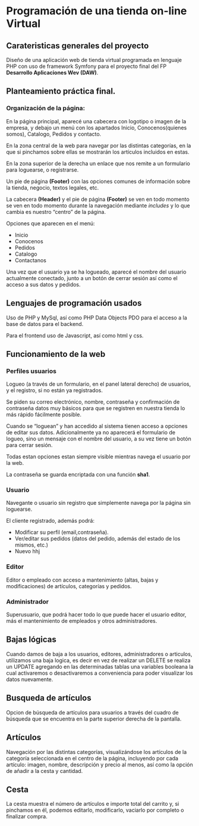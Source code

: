 # Programación de una tienda on-line Virtual

## Carateristicas generales del proyecto

Diseño de una aplicación web de tienda virtual programada en lenguaje PHP con uso de framework Symfony para el proyecto final del FP **Desarrollo Aplicaciones Wev (DAW)**.

## Planteamiento práctica final.

### Organización de la página:
En la página principal, aparecé una cabecera con logotipo o imagen de la empresa, y debajo un menú con los apartados Inicio, Conocenos(quienes somos), Catalogo, Pedidos y contacto.

En la zona central de la web para navegar por las distintas categorías, en la que si pinchamos sobre ellas se mostrarán los artículos incluidos en estas.

En la zona superior de la derecha un enlace que nos remite a un formulario para loguearse, o registrarse.

Un pie de página **(Footer)** con las opciones comunes de información sobre la tienda, negocio, textos legales, etc.

La cabecera **(Header)**  y el pie de página **(Footer)** se ven en todo momento se ven en todo momento durante la navegación mediante *includes* y lo que cambia es nuestro “centro” de la página.

Opciones que aparecen en el menú:
- Inicio
- Conocenos
- Pedidos
- Catalogo
- Contactanos

Una vez que el usuario ya se ha logueado, aparecé el nombre del usuario actualmente conectado, junto a un botón de cerrar sesión así como el acceso a sus datos y pedidos.

## Lenguajes de programación usados
Uso de PHP y MySql, así como PHP Data Objects PDO para el acceso a la base de datos para el backend.

Para el frontend uso de Javascript, así como html y css.

## Funcionamiento de la web
### Perfiles usuarios
Logueo (a través de un formulario, en el panel lateral derecho) de usuarios, y el registro, si no están ya registrados.

Se piden su correo electrónico, nombre, contraseña y confirmación de contraseña datos muy básicos para que se registren en nuestra tienda lo más rápido fácilmente posible.

Cuando se “loguean” y han accedido al sistema tienen acceso a opciones de editar sus datos. Adicionalmente ya no aparecerá el formulario de logueo, sino un mensaje con el nombre del usuario, a su vez tiene un botón para cerrar sesión. 

Todas estan opciones estan siempre visible mientras navega el usuario por la web.

La contraseña se guarda encriptada con una función **sha1**.

### Usuario
Navegante o usuario sin registro que simplemente navega por la página sin loguearse. 

El cliente registrado, además podrá:
- Modificar su perfil (email,contraseña).
- Ver/editar sus pedidos (datos del pedido, además del estado de los mismos, etc.)
- Nuevo hhj

### Editor
Editor o empleado con acceso a mantenimiento (altas, bajas y modificaciones) de artículos, categorías y pedidos.

### Administrador 
Superusuario, que podrá hacer todo lo que puede hacer el usuario editor, más el mantenimiento de empleados y otros administradores.

## Bajas lógicas
Cuando damos de baja a los usuarios, editores, administradores o articulos, utilizamos una baja logica, es decir en vez de realizar un DELETE se realiza un UPDATE agregando en las determinadas tablas una variables booleana la cual activaremos o desactivaremos a conveniencia para poder visualizar los datos nuevamente.

## Busqueda de artículos
Opcion de búsqueda de artículos para usuarios a través del cuadro de búsqueda que se encuentra en la parte superior derecha de la pantalla.

## Artículos
Navegación por las distintas categorías, visualizándose los artículos de la categoría seleccionada en el centro de la página, incluyendo por cada artículo: imagen, nombre, descripción y precio al menos, así como la opción de añadir a la cesta y cantidad.

## Cesta
La cesta muestra el número de artículos e importe total del carrito y, si pinchamos en él, podemos editarlo, modificarlo, vaciarlo por completo o finalizar compra.